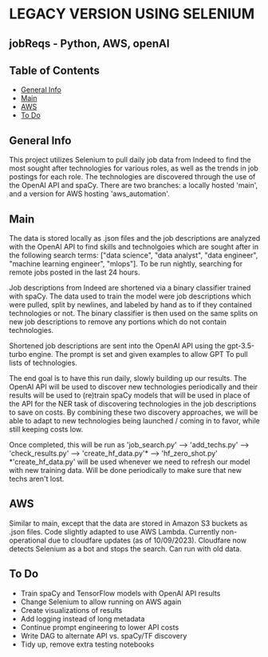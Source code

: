 # LEGACY VERSION USING SELENIUM

## jobReqs - Python, AWS, openAI

## Table of Contents
* [General Info](#general-info)
* [Main](#Main)
* [AWS](#AWS)
* [To Do](#to-do)

## General Info
This project utilizes Selenium to pull daily job data from Indeed to find the most sought after technologies for various roles, as well as the trends in job postings for each role.  The technologies are discovered through the use of the OpenAI API and spaCy.
There are two branches: a locally hosted 'main', and a version for AWS hosting 'aws_automation'.

## Main
The data is stored locally as .json files and the job descriptions are analyzed with the OpenAI API to find skills and technolgoies which are sought after in the following search terms: ["data science", "data analyst", "data engineer", "machine learning engineer", "mlops"].  To be run nightly, searching for remote jobs posted in the last 24 hours.

Job descriptions from Indeed are shortened via a binary classifier trained with spaCy.  The data used to train the model were job descriptions which were pulled, split by newlines, and labeled by hand as to if they contained technologies or not.  The binary classifier is then used on the same splits on new job descriptions to remove any portions which do not contain technologies.

Shortened job descriptions are sent into the OpenAI API using the gpt-3.5-turbo engine.  The prompt is set and given examples to allow GPT To pull lists of technologies.  

The end goal is to have this run daily, slowly building up our results.  The OpenAI API will be used to discover new technologies periodically and their results will be used to (re)train spaCy models that will be used in place of the API for the NER task of discovering technologies in the job descriptions to save on costs.  By combining these two discovery approaches, we will be able to adapt to new technologies being launched / coming in to favor, while still keeping costs low.

Once completed, this will be run as 'job_search.py' --> 'add_techs.py' --> 'check_results.py' --> 'create_hf_data.py'* --> 'hf_zero_shot.py'
*'create_hf_data.py' will be used whenever we need to refresh our model with new training data.  Will be done periodically to make sure that new techs aren't lost.

## AWS
Similar to main, except that the data are stored in Amazon S3 buckets as .json files.  Code slightly adapted to use AWS Lambda.
Currently non-operational due to cloudfare updates (as of 10/09/2023).  Cloudfare now detects Selenium as a bot and stops the search.  Can run with old data.

## To Do
- Train spaCy and TensorFlow models with OpenAI API results
- Change Selenium to allow running on AWS again
- Create visualizations of results
- Add logging instead of long metadata
- Continue prompt engineering to lower API costs
- Write DAG to alternate API vs. spaCy/TF discovery
- Tidy up, remove extra testing notebooks

